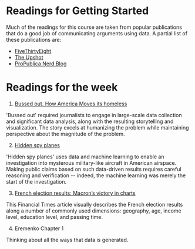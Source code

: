 # Readings for Getting Started

Much of the readings for this course are taken from popular
publications that do a good job of communicating arguments using
data. A partial list of these publications are:

* [FiveThirtyEight](https://fivethirtyeight.com/)
* [The Upshot](https://www.nytimes.com/section/upshot)
* [ProPublica Nerd Blog](https://www.propublica.org/nerds)

# Readings for the week

1. [Bussed out. How America Moves its homeless](https://www.theguardian.com/us-news/ng-interactive/2017/dec/20/bussed-out-america-moves-homeless-people-country-study)

'Bussed out' required journalists to engage in large-scale data
collection and significant data analysis, along with the resulting
storytelling and visualization. The story excels at humanizing the
problem while maintaining perspective about the magnitude of the
problem.

2. [Hidden spy planes](https://www.buzzfeednews.com/article/peteraldhous/hidden-spy-planes)

'Hidden spy planes' uses data and machine learning to enable an
investigation into mysterous military-like aircraft in American
airspace. Making public claims based on such data-driven results
requires careful reasoning and verification -- indeed, the machine
learning was merely the start of the investigation.

3. [French election results: Macron’s victory in charts](https://www.ft.com/content/62d782d6-31a7-11e7-9555-23ef563ecf9a)

This Financial Times article visually describes the French election
results along a number of commonly used dimensions: geography, age,
income level, education level, and passing time.

4. Eremenko Chapter 1

Thinking about all the ways that data is generated.
